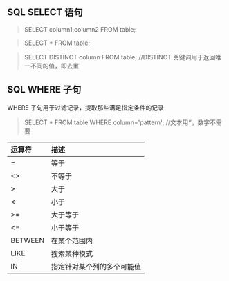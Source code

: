 ## SQL SELECT 语句

> SELECT column1,column2 FROM table;

> SELECT * FROM table;

> SELECT DISTINCT column FROM table;	//DISTINCT 关键词用于返回唯一不同的值，即去重


## SQL WHERE 子句
WHERE 子句用于过滤记录，提取那些满足指定条件的记录

> SELECT * FROM table WHERE column='pattern';	//文本用‘’，数字不需要

|  运算符   | 描述  |
|  :----  | :----  |
|=	|等于|
|<>	|不等于|
|>	|大于|
|<	|小于|
|>=	|大于等于|
|<=	|小于等于|
|BETWEEN	|在某个范围内|
|LIKE	|搜索某种模式|
|IN	|指定针对某个列的多个可能值|
